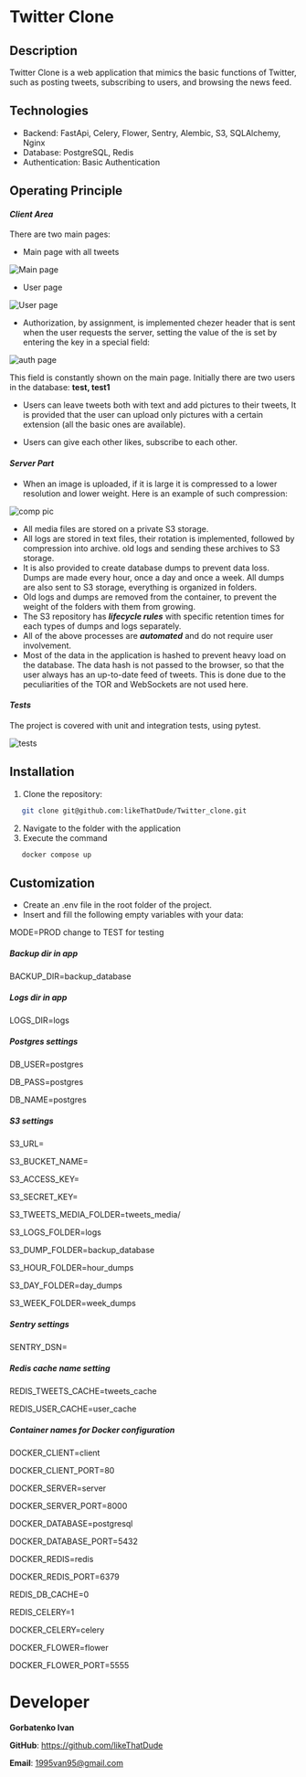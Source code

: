 # **Twitter Clone**
## Description
Twitter Clone is a web application that mimics the basic functions of Twitter, 
such as posting tweets, subscribing to users, and browsing the news feed.

## Technologies
- Backend: FastApi, Celery, Flower, Sentry, Alembic, S3, SQLAlchemy, Nginx
- Database: PostgreSQL, Redis
- Authentication: Basic Authentication

## Operating Principle
#### ***Client Area***
There are two main pages:
- Main page with all tweets


![Main page](https://s3.timeweb.cloud/ff09e896-6380cf4a-95c7-4b26-ad18-d0aef6f07a91/readme_files/mian_page.png)
- User page


![User page](https://s3.timeweb.cloud/ff09e896-6380cf4a-95c7-4b26-ad18-d0aef6f07a91/readme_files/user_page.png)
- Authorization, by assignment, is implemented chezer header that is sent when the user requests the server, setting the value of the
is set by entering the key in a special field:


![auth page](https://s3.timeweb.cloud/ff09e896-6380cf4a-95c7-4b26-ad18-d0aef6f07a91/readme_files/auth.png)


This field is constantly shown on the main page.
Initially there are two users in the database: **test, test1**

- Users can leave tweets both with text and add pictures to their tweets,
It is provided that the user can upload only pictures with a certain extension (all the basic ones are available).

- Users can give each other likes, subscribe to each other.

#### ***Server Part***
- When an image is uploaded, if it is large it is compressed to a lower resolution and lower weight.
Here is an example of such compression:


![comp pic](https://s3.timeweb.cloud/ff09e896-6380cf4a-95c7-4b26-ad18-d0aef6f07a91/readme_files/compress.jpeg)
- All media files are stored on a private S3 storage.
- All logs are stored in text files, their rotation is implemented, followed by compression into archive. 
old logs and sending these archives to S3 storage.
- It is also provided to create database dumps to prevent data loss.
Dumps are made every hour, once a day and once a week.
All dumps are also sent to S3 storage, everything is organized in folders.
- Old logs and dumps are removed from the container, to prevent the weight of the folders with them from growing.
- The S3 repository has ***lifecycle rules*** with specific retention times for each 
types of dumps and logs separately.
- All of the above processes are ***automated*** and do not require user involvement.
- Most of the data in the application is hashed to prevent heavy load on the database.
The data hash is not passed to the browser, so that the user always has an up-to-date feed of tweets.
This is done due to the peculiarities of the TOR and WebSockets are not used here.

#### ***Tests***
The project is covered with unit and integration tests, using pytest.


![tests](https://s3.timeweb.cloud/ff09e896-6380cf4a-95c7-4b26-ad18-d0aef6f07a91/readme_files/test.png)

## Installation

1. Clone the repository:
```bash
   git clone git@github.com:likeThatDude/Twitter_clone.git
```
2. Navigate to the folder with the application
3. Execute the command
```bash
   docker compose up
```


## Customization
- Create an .env file in the root folder of the project.
- Insert and fill the following empty variables with your data:

MODE=PROD change to TEST for testing

##### Backup dir in app
BACKUP_DIR=backup_database

##### Logs dir in app
LOGS_DIR=logs

##### Postgres settings
DB_USER=postgres


DB_PASS=postgres


DB_NAME=postgres

##### S3 settings
S3_URL=

S3_BUCKET_NAME=

S3_ACCESS_KEY=

S3_SECRET_KEY=

S3_TWEETS_MEDIA_FOLDER=tweets_media/

S3_LOGS_FOLDER=logs

S3_DUMP_FOLDER=backup_database

S3_HOUR_FOLDER=hour_dumps

S3_DAY_FOLDER=day_dumps

S3_WEEK_FOLDER=week_dumps


##### Sentry settings
SENTRY_DSN=


##### Redis cache name setting
REDIS_TWEETS_CACHE=tweets_cache

REDIS_USER_CACHE=user_cache

##### Container names for Docker configuration
DOCKER_CLIENT=client

DOCKER_CLIENT_PORT=80

DOCKER_SERVER=server

DOCKER_SERVER_PORT=8000

DOCKER_DATABASE=postgresql

DOCKER_DATABASE_PORT=5432

DOCKER_REDIS=redis

DOCKER_REDIS_PORT=6379

REDIS_DB_CACHE=0

REDIS_CELERY=1

DOCKER_CELERY=celery

DOCKER_FLOWER=flower

DOCKER_FLOWER_PORT=5555


# Developer
**Gorbatenko Ivan**

**GitHub**: https://github.com/likeThatDude  

**Email**: 1995van95@gmail.com